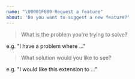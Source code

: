 ```yaml
---
name: "\U0001F680 Request a feature"
about: 'Do you want to suggest a new feature?'
---
```


<!-- Please answer the following. We close issues that don't. -->

> What is the problem you're trying to solve?

e.g. "I have a problem where ..."

> What solution would you like to see?

e.g. "I would like this extension to ..."
